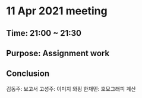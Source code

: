 # 11 Apr 2021 meeting

## Time: 21:00 ~ 21:30

## Purpose: Assignment work

## Conclusion

김동주: 보고서
고성주: 이미지 와핑
한재민: 호모그래피 계산